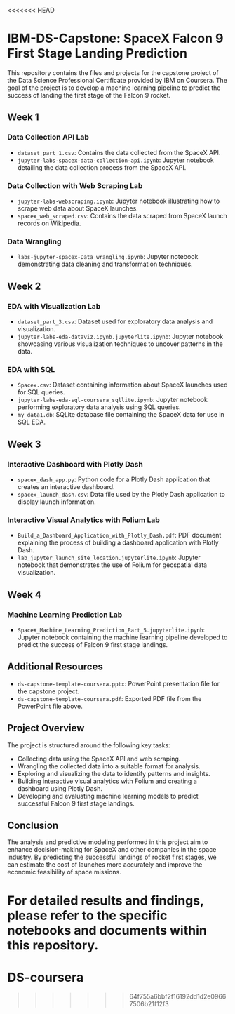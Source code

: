 <<<<<<< HEAD
# IBM-DS-Capstone: SpaceX Falcon 9 First Stage Landing Prediction

This repository contains the files and projects for the capstone project of the Data Science Professional Certificate provided by IBM on Coursera. The goal of the project is to develop a machine learning pipeline to predict the success of landing the first stage of the Falcon 9 rocket.

## Week 1

### Data Collection API Lab
- `dataset_part_1.csv`: Contains the data collected from the SpaceX API.
- `jupyter-labs-spacex-data-collection-api.ipynb`: Jupyter notebook detailing the data collection process from the SpaceX API.

### Data Collection with Web Scraping Lab
- `jupyter-labs-webscraping.ipynb`: Jupyter notebook illustrating how to scrape web data about SpaceX launches.
- `spacex_web_scraped.csv`: Contains the data scraped from SpaceX launch records on Wikipedia.

### Data Wrangling
- `labs-jupyter-spacex-Data wrangling.ipynb`: Jupyter notebook demonstrating data cleaning and transformation techniques.

## Week 2

### EDA with Visualization Lab
- `dataset_part_3.csv`: Dataset used for exploratory data analysis and visualization.
- `jupyter-labs-eda-dataviz.ipynb.jupyterlite.ipynb`: Jupyter notebook showcasing various visualization techniques to uncover patterns in the data.

### EDA with SQL
- `Spacex.csv`: Dataset containing information about SpaceX launches used for SQL queries.
- `jupyter-labs-eda-sql-coursera_sqllite.ipynb`: Jupyter notebook performing exploratory data analysis using SQL queries.
- `my_data1.db`: SQLite database file containing the SpaceX data for use in SQL EDA.

## Week 3

### Interactive Dashboard with Plotly Dash
- `spacex_dash_app.py`: Python code for a Plotly Dash application that creates an interactive dashboard.
- `spacex_launch_dash.csv`: Data file used by the Plotly Dash application to display launch information.

### Interactive Visual Analytics with Folium Lab
- `Build_a_Dashboard_Application_with_Plotly_Dash.pdf`: PDF document explaining the process of building a dashboard application with Plotly Dash.
- `lab_jupyter_launch_site_location.jupyterlite.ipynb`: Jupyter notebook that demonstrates the use of Folium for geospatial data visualization.

## Week 4

### Machine Learning Prediction Lab
- `SpaceX_Machine_Learning_Prediction_Part_5.jupyterlite.ipynb`: Jupyter notebook containing the machine learning pipeline developed to predict the success of Falcon 9 first stage landings.

## Additional Resources

- `ds-capstone-template-coursera.pptx`: PowerPoint presentation file for the capstone project.
- `ds-capstone-template-coursera.pdf`: Exported PDF file from the PowerPoint file above.

## Project Overview

The project is structured around the following key tasks:

- Collecting data using the SpaceX API and web scraping.
- Wrangling the collected data into a suitable format for analysis.
- Exploring and visualizing the data to identify patterns and insights.
- Building interactive visual analytics with Folium and creating a dashboard using Plotly Dash.
- Developing and evaluating machine learning models to predict successful Falcon 9 first stage landings.

## Conclusion

The analysis and predictive modeling performed in this project aim to enhance decision-making for SpaceX and other companies in the space industry. By predicting the successful landings of rocket first stages, we can estimate the cost of launches more accurately and improve the economic feasibility of space missions.

For detailed results and findings, please refer to the specific notebooks and documents within this repository.
=======
# DS-coursera
>>>>>>> 64f755a6bbf2f16192dd1d2e09667506b21f12f3
